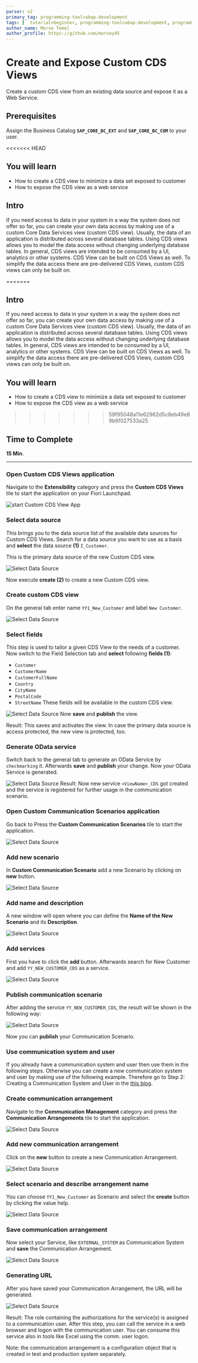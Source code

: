 ```yaml
---
parser: v2
primary_tag: programming-tool>abap-development
tags: [  tutorial>beginner, programming-tool>abap-development, programming-tool>abap-extensibility]
author_name: Merve Temel
author_profile: https://github.com/mervey45
---
```


# Create and Expose Custom CDS Views  
<!-- description --> Create a custom CDS view from an existing data source and expose it as a Web Service.

## Prerequisites  
Assign the Business Catalog **`SAP_CORE_BC_EXT`** and **`SAP_CORE_BC_COM`** to your user.

<<<<<<< HEAD
## You will learn  
- How to create a CDS view to minimize a data set exposed to customer
- How to expose the CDS view as a web service

## Intro
If you need access to data in your system in a way the system does not offer so far, you can create your own data access by making use of a custom Core Data Services view (custom CDS view). Usually, the data of an application is distributed across several database tables. Using CDS views allows you to model the data access without changing underlying database tables. In general, CDS views are intended to be consumed by a UI, analytics or other systems. CDS View can be built on CDS Views as well. To simplify the data access there are pre-delivered CDS Views, custom CDS views can only be built on.

=======


## Intro
If you need access to data in your system in a way the system does not offer so far, you can create your own data access by making use of a custom Core Data Services view (custom CDS view). Usually, the data of an application is distributed across several database tables. Using CDS views allows you to model the data access without changing underlying database tables. In general, CDS views are intended to be consumed by a UI, analytics or other systems. CDS View can be built on CDS Views as well. To simplify the data access there are pre-delivered CDS Views, custom CDS views can only be built on.
## You will learn  
- How to create a CDS view to minimize a data set exposed to customer
- How to expose the CDS view as a web service
>>>>>>> 59f95048a11e62962d5c8eb49e89b6f027533a25
## Time to Complete
**15 Min**.

---

### Open Custom CDS Views application

Navigate to the **Extensibility** category and press the **Custom CDS Views** tile to start the application on your Fiori Launchpad.

![start Custom CDS View App](ExtensibilityFLP1-1.png)

### Select data source

This brings you to the data source list of the available data sources for Custom CDS Views.
Search for a data source you want to use as a basis and **select** the data source **(1)** `I_Customer`.

This is the primary data source of the new Custom CDS view.

![Select Data Source](dataSourceList2-0.png)

Now execute **create (2)** to create a new Custom CDS view.

### Create custom CDS view

On the general tab enter name `YY1_New_Customer` and label `New Customer`.

![Select Data Source](createCustomCDSView1-0.png)

### Select fields

This step is used to tailor a given CDS View to the needs of a customer.
Now switch to the Field Selection tab and **select** following **fields (1)**:
- `Customer`
- `CustomerName`
- `CustomerFullName`
- `Country`
- `CityName`
- `PostalCode`
- `StreetName`
These fields will be available in the custom CDS view.

![Select Data Source](publish2.png)
Now **save** and **publish** the view.

Result:
This saves and activates the view.
In case the primary data source is access protected, the new view is protected, too.

### Generate OData service

Switch back to the general tab to generate an OData Service by `checkmarking` it.
Afterwards **save** and **publish** your change. Now your OData Service is generated.

![Select Data Source](odataservice.png)
Result:
Now new service `<ViewName>_CDS` got created and the service is registered for further usage in the communication scenario.

### Open Custom Communication Scenarios application

Go back to Press the **Custom Communication Scenarios** tile to start the application.

![Select Data Source](ExtensibilityFLP2-1.png)

### Add new scenario

In **Custom Communication Scenario** add a new Scenario by clicking on **new** button.

![Select Data Source](new.png)

### Add name and description

A new window will open where you can define the **Name of the New Scenario** and its **Description**.

![Select Data Source](newname.png)

### Add services

First you have to click the **add** button. Afterwards search for New Customer and add `YY_NEW_CUSTOMER_CDS` as a service.

![Select Data Source](service.png)

### Publish communication scenario

After adding the service `YY_NEW_CUSTOMER_CDS`, the result will be shown in the following way:

![Select Data Source](service2.png)

Now you can **publish** your Communication Scenario.

### Use communication system and user

If you already have a communication system and user then use them in the following steps.
Otherwise you can create a new communication system and user by making use of the following example.
Therefore go to Step 2: Creating a Communication System and User in the [this blog](https://blogs.sap.com/2017/05/17/part-viii-custom-business-object-exposure-as-external-web-service-bonus-plan/).

### Create communication arrangement

Navigate to the **Communication Management** category and press the **Communication Arrangements** tile to start the application.

![Select Data Source](arrangement.png)

### Add new communication arrangement

Click on the **new** button to create a new Communication Arrangement.

![Select Data Source](maintain.png)

### Select scenario and describe arrangement name

You can choose `YY1_New_Customer` as Scenario and select the **create** button by clicking the value help.

![Select Data Source](arrangementnewcustomer.png)


### Save communication arrangement

Now select your Service, like `EXTERNAL_SYSTEM` as Communication System and **save** the Communication Arrangement.

![Select Data Source](save.png)

### Generating URL

After you have saved your Communication Arrangement, the URL will be generated.

![Select Data Source](odata.png)

Result:
The role containing the authorizations for the service(s) is assigned to a communication user. After this step, you can call the service in a web browser and logon with the communication user. You can consume this service also in tools like Excel using the comm. user logon.

Note: the communication arrangement is a configuration object that is created in test and production system separately.
